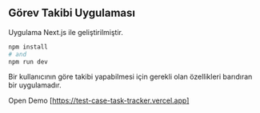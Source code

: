 ## Görev Takibi Uygulaması

Uygulama Next.js ile geliştirilmiştir.

```bash
npm install
# and
npm run dev
```

Bir kullanıcının göre takibi yapabilmesi için gerekli olan özellikleri barıdıran bir uygulamadır.

Open Demo  [https://test-case-task-tracker.vercel.app]